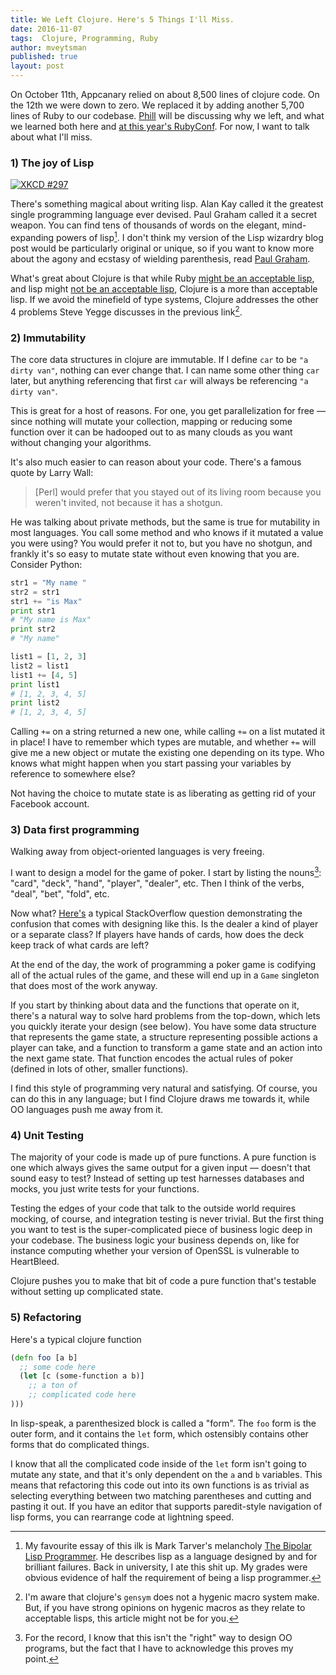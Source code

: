 ```yaml
---
title: We Left Clojure. Here's 5 Things I'll Miss.
date: 2016-11-07
tags:  Clojure, Programming, Ruby
author: mveytsman
published: true
layout: post
---
```


On October 11th, Appcanary relied on about 8,500 lines of clojure code. On the
12th we were down to zero. We replaced it by adding another 5,700 lines of Ruby to our codebase. 
[Phill](https://twitter.com/phillmv) will be discussing why we left, and what we learned both here and [at this year's RubyConf](http://rubyconf.org/program#prop_19). For now, I want to talk about what I'll miss.

### 1) The joy of Lisp

[![XKCD #297](http://imgs.xkcd.com/comics/lisp_cycles.png)](https://xkcd.com/297/)

There's something magical about writing lisp. Alan Kay called it the greatest
single programming language ever devised. Paul Graham called it a
secret weapon. You can find tens of thousands
of words on the elegant, mind-expanding powers of lisp[^bipolar]. I don't think
my version of the Lisp wizardry blog post would be particularly original or
unique, so if you want to know more about the agony and ecstasy of wielding
parenthesis, read [Paul Graham](http://paulgraham.com/avg.html).

What's great about Clojure is that while Ruby
[might be an acceptable lisp](http://www.randomhacks.net/2005/12/03/why-ruby-is-an-acceptable-lisp/),
and lisp might
[not be an acceptable lisp](http://steve-yegge.blogspot.ca/2006/04/lisp-is-not-acceptable-lisp.html),
Clojure is a more than acceptable lisp. If we avoid the minefield of type
systems, Clojure addresses the other 4 problems Steve Yegge discusses in the previous link[^hygenic].

### 2) Immutability

The core data structures in clojure are immutable. If I define `car` to be `"a dirty van"`,
nothing can ever change that. I can name some other thing `car` later, but
anything referencing that first `car` will always be referencing `"a dirty van"`.

This is great for a host of reasons. For one, you get parallelization for free &mdash;
since nothing will mutate your collection, mapping or reducing some function
over it can be hadooped out to as many clouds as you want without changing your
algorithms.

It's also much easier to can reason about your code. There's a famous quote by Larry Wall:

> [Perl] would prefer that you stayed out of its living room because you weren't
> invited, not because it has a shotgun.

He was talking about private methods, but the same is true for mutability in most languages. You call some method and who knows if it mutated a value you were using? You would prefer it not to, but you have no shotgun, and frankly it's so easy to mutate state without even knowing that you are. Consider Python:

```python
str1 = "My name "
str2 = str1
str1 += "is Max"
print str1
# "My name is Max"
print str2
# "My name"

list1 = [1, 2, 3]
list2 = list1
list1 += [4, 5]
print list1
# [1, 2, 3, 4, 5]
print list2
# [1, 2, 3, 4, 5]
```

Calling `+=` on a string returned a new one, while calling `+=` on a list
mutated it in place! I have to remember which types are mutable, and whether
`+=` will give me a new object or mutate the existing one depending on its type.
Who knows what might happen when you start passing your variables by reference
to somewhere else?

Not having the choice to mutate state is as liberating as getting rid of your Facebook account.

### 3) Data first programming

Walking away from object-oriented languages is very freeing. 

I want to design a model for the game of poker. I start by listing the
nouns[^nouns]: "card", "deck", "hand", "player", "dealer", etc. Then I
think of the verbs, "deal", "bet", "fold", etc. 

Now what?
[Here's](http://stackoverflow.com/questions/19553838/oop-design-quesiton-with-a-card-game)
a typical StackOverflow question demonstrating the confusion that comes with
designing like this. Is the dealer a kind of player or a separate class? If
players have hands of cards, how does the deck keep track of what cards are
left? 

At the end of the day, the work of programming a poker game is codifying all of
the actual rules of the game, and these will end up in a `Game` singleton that
does most of the work anyway. 

If you start by thinking about data and the functions that operate on it,
there's a natural way to solve hard problems from the top-down, which lets you quickly iterate your
design (see below). You have some data structure that represents the game
state, a structure representing possible actions a player can take, and a
function to transform a game state and an action into the next game state. That
function encodes the actual rules of poker (defined in lots of other, smaller
functions).

I find this style of programming very natural and satisfying. Of course, you can
do this in any language; but I find Clojure draws me towards it, while OO
languages push me away from it.


### 4) Unit Testing

The majority of your code is made up of pure functions. A pure function is one
which always gives the same output for a given input &mdash; doesn't that sound
easy to test? Instead of setting up test harnesses databases and mocks, you just
write tests for your functions.

Testing the edges of your code that talk to the outside world requires mocking,
of course, and integration testing is never trivial. But the first thing you want to
test is the super-complicated piece of business logic deep in your
codebase. The business logic your business depends on, like for instance computing
whether your version of OpenSSL is vulnerable to HeartBleed. 

Clojure pushes you
to make that bit of code a pure function that's testable without setting
up complicated state.

### 5) Refactoring

Here's a typical clojure function

```clojure
(defn foo [a b]
  ;; some code here
  (let [c (some-function a b)]
    ;; a ton of 
    ;; complicated code here
)))
```

In lisp-speak, a parenthesized block is called a "form". The `foo` form is the outer form, and it contains the `let` form, which ostensibly contains other forms that do complicated things.

I know that all the complicated code inside of the `let` form isn't going to
mutate any state, and that it's only dependent on the `a` and `b` variables. This means that
refactoring this code out into its own functions is as trivial as selecting
everything between two matching parentheses and cutting and pasting it out. If
you have an editor that supports paredit-style navigation of lisp forms, you can
rearrange code at lightning speed.

[^bipolar]: My favourite essay of this ilk is Mark Tarver's melancholy
  [The Bipolar Lisp Programmer](http://www.shenlanguage.org/lambdassociates/htdocs/blog/bipolar.htm).
  He describes lisp as a language designed by and for brilliant failures. Back
  in university, I ate this shit up. My grades were obvious evidence of half the
  requirement of being a lisp programmer.

[^hygenic]: I'm aware that clojure's `gensym` does not a hygenic macro system
    make. But, if you have strong opinions on hygenic macros as they relate to
    acceptable lisps, this article might not be for you.

[^nouns]: For the record, I know that this isn't the "right" way to design OO
    programs, but the fact that I have to acknowledge this proves my point.
